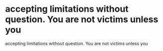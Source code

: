 # accepting limitations without question. You are not victims unless you

accepting limitations without question. You are not victims unless you